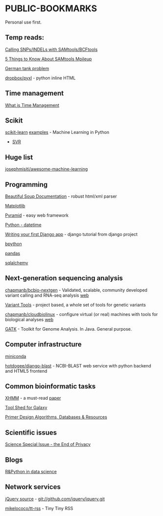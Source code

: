 PUBLIC-BOOKMARKS
================
Personal use first.


## Temp reads:
[Calling SNPs/INDELs with SAMtools/BCFtools](http://samtools.sourceforge.net/mpileup.shtml)

[5 Things to Know About SAMtools Mpileup](http://massgenomics.org/2012/03/5-things-to-know-about-samtools-mpileup.html)

[German tank problem](http://en.wikipedia.org/wiki/German_tank_problem)

[dropbox/pyxl](https://github.com/dropbox/pyxl) - python inline HTML

## Time management

[What is Time Management](http://wiki.mbalib.com/wiki/%E6%97%B6%E9%97%B4%E7%AE%A1%E7%90%86) 


## Scikit

[scikit-learn](http://scikit-learn.org/dev/user_guide.html) [examples](http://scikit-learn.org/dev/auto_examples/index.html) - Machine Learning in Python

- [SVR](http://scikit-learn.org/dev/modules/svm.html#regression)


## Huge list

[josephmisiti/awesome-machine-learning](https://github.com/josephmisiti/awesome-machine-learning)


## Programming

[Beautiful Soup Documentation](http://www.crummy.com/software/BeautifulSoup/bs4/doc/) - robust html/xml parser

[Matplotlib](http://matplotlib.org/users/pyplot_tutorial.html)

[Pyramid](http://www.pylonsproject.org/projects/pyramid) - easy web framework

[Python - datetime](https://docs.python.org/2/library/datetime.html)

[Writing your first Django app](https://docs.djangoproject.com/en/1.7/intro/tutorial01/) - django tutorial from django project

[bpython](http://docs.bpython-interpreter.org/)

[pandas](http://pandas.pydata.org/pandas-docs/dev/indexing.html)

[sqlalchemy](http://docs.sqlalchemy.org/en/rel_0_9/core/tutorial.html)


## Next-generation sequencing analysis

[chapmanb/bcbio-nextgen](https://github.com/chapmanb/bcbio-nextgen) - 
Validated, scalable, community developed variant calling and RNA-seq analysis 
[web](https://bcbio-nextgen.readthedocs.org)

[Variant Tools](http://varianttools.sourceforge.net/) - project based, a whole set of tools for genetic variants

[chapmanb/cloudbiolinux](https://github.com/chapmanb/cloudbiolinux) -
configure virtual (or real) machines with tools for biological analyses [web](http://cloudbiolinux.org)

[GATK](https://www.broadinstitute.org/gatk/download/) - Toolkit for Genome Analysis. In Java. General purpose.

<!-- [adamewing/bamsurgeon](https://github.com/adamewing/bamsurgeon) - tools for adding mutations to existing .bam files, used for testing mutation callers -->

<!-- samtools/wgsim/tabix (https://github.com/samtools/samtools) -->
<!-- bcftools (https://github.com/samtools/bcftools) -->
<!-- pysam >= 0.8.1 (https://github.com/pysam-developers/pysam) -->
<!-- bwa (http://bio-bwa.sourceforge.net/) -->
<!-- velvet (http://www.ebi.ac.uk/~zerbino/velvet/) -->
<!-- exonerate (http://www.ebi.ac.uk/~guy/exonerate/) -->
<!-- picard tools >= 1.128 (https://github.com/broadinstitute/picard/releases/tag/1.128) -->
<!-- [SIFT](http://sift.bii.a-star.edu.sg/) -->
<!-- [sift old site](http://sift.jcvi.org/) -->
<!-- [ANNOVAR](http://annovar.openbioinformatics.org/en/latest/user-guide/) -->

## Computer infrastructure

[miniconda](http://repo.continuum.io/miniconda/index.html)

[hotdogee/django-blast](https://github.com/hotdogee/django-blast) - NCBI-BLAST web service with python backend and HTML5 frontend

## Common bioinformatic tasks

[XHMM](http://atgu.mgh.harvard.edu/xhmm/tutorial.shtml) - a must-read
   [paper](http://www.sciencedirect.com/science/article/pii/S000292971200417X)


[Tool Shed for Galaxy](https://wiki.galaxyproject.org/ToolShed/Repository)

[Primer Design Algorithms, Databases & Resources](http://primers.gene-quantification.info/)

<!-- [hg19 databases](http://hgdownload.cse.ucsc.edu/goldenPath/hg19/database/) -->

## Scientific issues

[Science Special Issue - the End of Privacy](http://www.sciencemag.org/content/347/6221.toc)


## Blogs

[R&Python in data science](http://xccds1977.blogspot.com/)


## Network services

[jQuery source](http://jquery.com/download/) - <git://github.com/jquery/jquery.git>

[mikelococo/tt-rss](https://github.com/mikelococo/tt-rss) - Tiny Tiny RSS


<!-- ## Perspectives -->

<!-- [Question: What Is The Best Pipeline For Human Whole Exome Sequencing?](https://www.biostars.org/p/1268/) -->
<!-- [Tutorial: Tutorial (How to analyze) on Whole Exome sequencing. Common Errors. Best Practices.](https://www.biostars.org/p/118929/) -->
<!-- [About the GATK Best Practices](https://www.broadinstitute.org/gatk/guide/best-practices) -->
